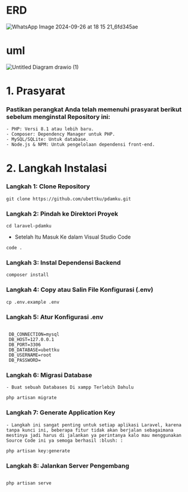 # ERD
![WhatsApp Image 2024-09-26 at 18 15 21_6fd345ae](https://github.com/user-attachments/assets/0aafb8fb-b19d-4ec5-8eae-82b3f6e03d22)
# uml
![Untitled Diagram drawio (1)](https://github.com/user-attachments/assets/e5d69ebd-fcf6-4692-9500-3b7b9a156576)

# 1. Prasyarat 
### Pastikan perangkat Anda telah memenuhi prasyarat berikut sebelum menginstal Repository ini:
```
- PHP: Versi 8.1 atau lebih baru.
- Composer: Dependency Manager untuk PHP.
- MySQL/SQLite: Untuk database.
- Node.js & NPM: Untuk pengelolaan dependensi front-end.
  ```
# 2. Langkah Instalasi  

### Langkah 1: Clone Repository
```
git clone https://github.com/ubettku/pdamku.git
```

### Langkah 2: Pindah ke Direktori Proyek 

```
cd laravel-pdamku
```

- Setelah Itu Masuk Ke dalam Visual Studio Code

```
code .
```
### Langkah 3: Instal Dependensi Backend
```
composer install
```

### Langkah 4: Copy atau Salin File Konfigurasi (.env)
```
cp .env.example .env
```

### Langkah 5: Atur Konfigurasi .env
```

 DB_CONNECTION=mysql
 DB_HOST=127.0.0.1
 DB_PORT=3306
 DB_DATABASE=ubettku
 DB_USERNAME=root
 DB_PASSWORD=
```

### Langkah 6: Migrasi Database
```
- Buat sebuah Databases Di xampp Terlebih Dahulu
```
```
php artisan migrate
```




### Langkah 7: Generate Application Key
```
- Langkah ini sangat penting untuk setiap aplikasi Laravel, karena tanpa kunci ini, beberapa fitur tidak akan berjalan sebagaimana mestinya jadi harus di jalankan ya perintanya kalo mau menggunakan Source Code ini ya semoga berhasil :blush: :
```
```
php artisan key:generate
```

### Langkah 8: Jalankan Server Pengembang
```

php artisan serve
```


